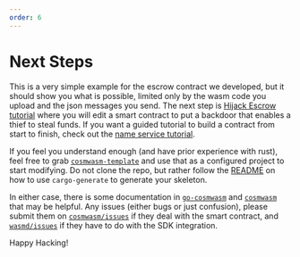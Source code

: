 ```yaml
---
order: 6
---
```


# Next Steps

This is a very simple example for the escrow contract we developed, but it should show you what is
possible, limited only by the wasm code you upload and the json messages you send. The next step is
[Hijack Escrow tutorial](../learn/hijack-escrow/intro.md) where you will edit a smart contract to
put a backdoor that enables a thief to steal funds. If you want a guided tutorial to build a
contract from start to finish, check out the [name service
tutorial](../learn/name-service/intro.md).

If you feel you understand enough (and have prior experience with rust), feel free to grab
[`cosmwasm-template`](https://github.com/CosmWasm/cosmwasm-template) and use that as a configured
project to start modifying. Do not clone the repo, but rather follow the
[README](https://github.com/CosmWasm/cosmwasm-template/blob/master/README.md) on how to use
`cargo-generate` to generate your skeleton.

In either case, there is some documentation in
[`go-cosmwasm`](https://github.com/CosmWasm/go-cosmwasm/blob/master/spec/Index.md) and
[`cosmwasm`](https://github.com/CosmWasm/cosmwasm/blob/master/README.md) that may be helpful. Any
issues (either bugs or just confusion), please submit them on
[`cosmwasm/issues`](https://github.com/CosmWasm/cosmwasm/issues) if they deal with the smart
contract, and [`wasmd/issues`](https://github.com/CosmWasm/wasmd/issues) if they have to do with the
SDK integration.

Happy Hacking!
